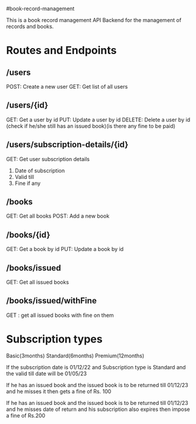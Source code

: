 #book-record-management

This is a book record management API Backend for the management of records and books.


# Routes and Endpoints

## /users
POST: Create a new user
GET: Get list of all users

## /users/{id}
GET: Get a user by id
PUT: Update a user by id
DELETE: Delete a user by id (check if he/she still has an issued book)(is there any fine to be paid)

## /users/subscription-details/{id}
GET: Get user subscription details

1. Date of subscription
2. Valid till
3. Fine if any

## /books
GET: Get all books
POST: Add a new book

## /books/{id}
GET: Get a book by id
PUT: Update a book by id

## /books/issued
GET: Get all issued books

## /books/issued/withFine
GET : get all issued books with fine on them

# Subscription types

Basic(3months)
Standard(6months)
Premium(12months)

If the subscription date is 01/12/22
and Subscription type is Standard
and the valid till date will be 01/05/23

If he has an issued book and the issued book is to be returned till 01/12/23 and he misses it then gets a fine of  Rs. 100

If he has an issued book and the issued book is to be returned till 01/12/23 and he misses date of return and his subscription also expires then impose a fine of Rs.200
